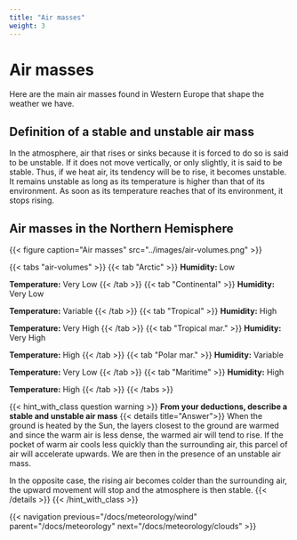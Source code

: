 ```yaml
---
title: "Air masses"
weight: 3
---
```


# Air masses
Here are the main air masses found in Western Europe that shape the weather we have.

## Definition of a stable and unstable air mass

In the atmosphere, air that rises or sinks because it is forced to do so is said to be unstable.
If it does not move vertically, or only slightly, it is said to be stable. Thus, if we heat air, its tendency will be to rise, it becomes unstable. It remains unstable as long as its
temperature is higher than that of its environment. As soon as its temperature reaches that of its environment, it stops rising.

## Air masses in the Northern Hemisphere
{{< figure caption="Air masses" src="../images/air-volumes.png" >}}

{{< tabs "air-volumes" >}}
{{< tab "Arctic" >}}
**Humidity:** Low

**Temperature:** Very Low
{{< /tab >}}
{{< tab "Continental" >}}
**Humidity:** Very Low

**Temperature:** Variable
{{< /tab >}}
{{< tab "Tropical" >}}
**Humidity:** High

**Temperature:** Very High
{{< /tab >}}
{{< tab "Tropical mar." >}}
**Humidity:** Very High

**Temperature:** High
{{< /tab >}}
{{< tab "Polar mar." >}}
**Humidity:** Variable

**Temperature:** Very Low
{{< /tab >}}
{{< tab "Maritime" >}}
**Humidity:** High

**Temperature:** High
{{< /tab >}}
{{< /tabs >}}

{{< hint_with_class question warning >}}
**From your deductions, describe a stable and unstable air mass**
{{< details title="Answer">}}
When the ground is heated by the Sun, the layers closest to the ground are warmed and since the warm air is less dense, the warmed air will tend to rise.
If the pocket of warm air cools less quickly than the surrounding air, this parcel of air will accelerate upwards. We are then in the presence of an unstable air mass.

In the opposite case, the rising air becomes colder than the surrounding air, the upward movement will stop and the atmosphere is then stable.
{{< /details >}}
{{< /hint_with_class >}}

{{< navigation previous="/docs/meteorology/wind" parent="/docs/meteorology" next="/docs/meteorology/clouds" >}}